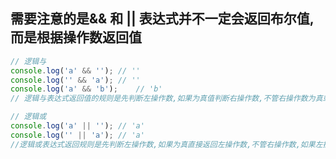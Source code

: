 ## 需要注意的是&& 和 || 表达式并不一定会返回布尔值,而是根据操作数返回值

```javascript
// 逻辑与
console.log('a' && '');	// ''
console.log('' && 'a'); // ''
console.log('a' && 'b');	// 'b'
// 逻辑与表达式返回值的规则是先判断左操作数,如果为真值判断右操作数,不管右操作数为真或为假,都返回右操作数,如果左操作数为假就返回做操作数.

// 逻辑或
console.log('a' || ''); // 'a'
console.log('' || 'a'); // 'a'
//逻辑或表达式返回规则是先判断左操作数,如果为真直接返回左操作数,不管右操作数,如果左操作数为假,则判断右操作数,不管为真或为假都返回右操作数.
```
